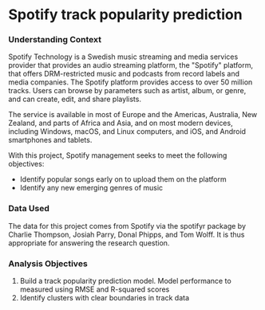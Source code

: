 # Spotify track popularity prediction

### Understanding Context

Spotify Technology is a Swedish music streaming and media services provider that provides an audio streaming platform, the "Spotify" platform, that offers DRM-restricted music and podcasts from record labels and media companies. 
The Spotify platform provides access to over 50 million tracks. Users can browse by parameters such as artist, album, or genre, and can create, edit, and share playlists. 

The service is available in most of Europe and the Americas, Australia, New Zealand, and parts of Africa and Asia, and on most modern devices, including Windows, macOS, and Linux computers, and iOS, and Android smartphones and tablets.

With this project, Spotify management seeks to meet the following objectives:
- Identify popular songs early on to upload them on the platform
- Identify any new emerging genres of music

### Data Used
 The data for this project comes from Spotify via the spotifyr package by Charlie Thompson, Josiah Parry, Donal Phipps, and Tom Wolff. It is thus appropriate for answering the research question.

### Analysis Objectives
1. Build a track popularity prediction model. Model performance to measured using RMSE and R-squared scores
2. Identify clusters with clear boundaries in track data
